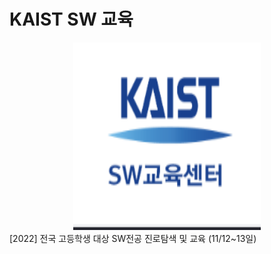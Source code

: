 <h1>KAIST SW 교육</h1>

<div align=center> 
  <img src = "./img/sw.png" width="300" height="300"> 
</div>
[2022] 전국 고등학생 대상 SW전공 진로탐색 및 교육 (11/12~13일)

